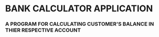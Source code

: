 # BANK CALCULATOR APPLICATION
### A PROGRAM FOR CALCULATING CUSTOMER'S BALANCE IN THIER RESPECTIVE ACCOUNT
